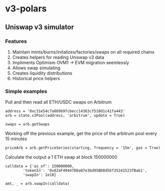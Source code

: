 # v3-polars
 
## Uniswap v3 simulator
### Features 
1. Maintain mints/burns/initalizes/factories/swaps on all required chains
2. Creates helpers for reading Uniswap v3 data
3. Impliments Optimism OVM1 -> EVM migration seemlessly
4. Allows swap simulating
5. Creates liquidity distributions
6. Historical price helpers

### Simple examples

Pull and then read all ETH/USDC swaps on Arbitrum
```
address = '0xc31e54c7a869b9fcbecc14363cf510d1c41fa443'
arb = state.v3Pool(address, 'arbitrum', update = True)

swaps = arb.getSwaps
```

Working off the previous example, get the price of the arbitrum pool
every 15 minutes
```
priceArb = arb.getPriceSeries(starting, frequency = '15m', gas = True)
```

Calculate the output a 1 ETH swap at block 150000000
```
calldata = {'as_of': 150000000,
        'tokenIn': '0x82aF49447D8a07e3bd95BD0d56f35241523fBab1',
        'swapIn': 1e18}

amt, _ = arb.swapIn(calldata)
```
